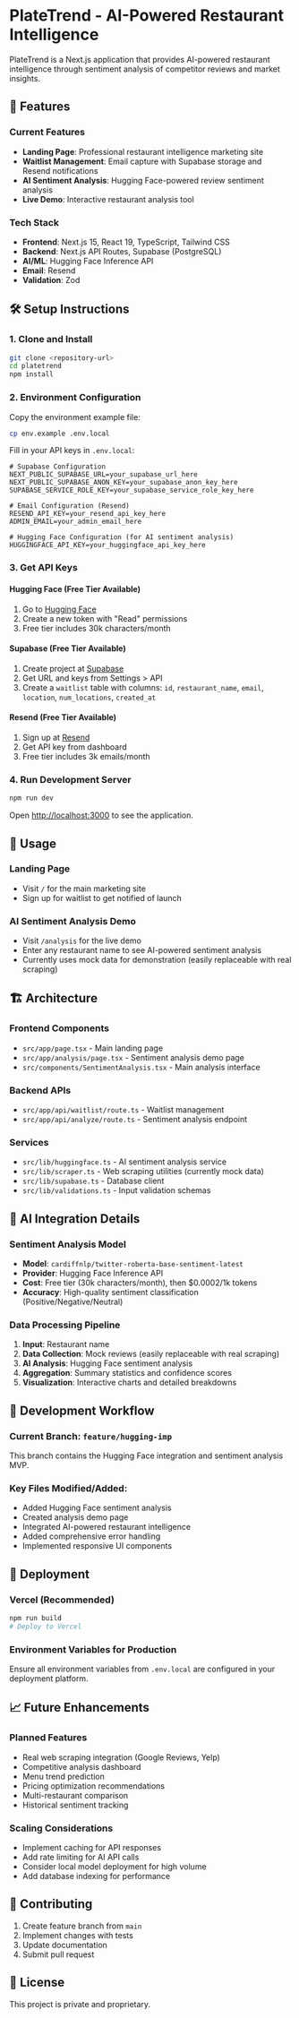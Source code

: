 # PlateTrend - AI-Powered Restaurant Intelligence

PlateTrend is a Next.js application that provides AI-powered restaurant intelligence through sentiment analysis of competitor reviews and market insights.

## 🚀 Features

### Current Features
- **Landing Page**: Professional restaurant intelligence marketing site
- **Waitlist Management**: Email capture with Supabase storage and Resend notifications
- **AI Sentiment Analysis**: Hugging Face-powered review sentiment analysis
- **Live Demo**: Interactive restaurant analysis tool

### Tech Stack
- **Frontend**: Next.js 15, React 19, TypeScript, Tailwind CSS
- **Backend**: Next.js API Routes, Supabase (PostgreSQL)
- **AI/ML**: Hugging Face Inference API
- **Email**: Resend
- **Validation**: Zod

## 🛠 Setup Instructions

### 1. Clone and Install
```bash
git clone <repository-url>
cd platetrend
npm install
```

### 2. Environment Configuration
Copy the environment example file:
```bash
cp env.example .env.local
```

Fill in your API keys in `.env.local`:
```env
# Supabase Configuration
NEXT_PUBLIC_SUPABASE_URL=your_supabase_url_here
NEXT_PUBLIC_SUPABASE_ANON_KEY=your_supabase_anon_key_here
SUPABASE_SERVICE_ROLE_KEY=your_supabase_service_role_key_here

# Email Configuration (Resend)
RESEND_API_KEY=your_resend_api_key_here
ADMIN_EMAIL=your_admin_email_here

# Hugging Face Configuration (for AI sentiment analysis)
HUGGINGFACE_API_KEY=your_huggingface_api_key_here
```

### 3. Get API Keys

#### Hugging Face (Free Tier Available)
1. Go to [Hugging Face](https://huggingface.co/settings/tokens)
2. Create a new token with "Read" permissions
3. Free tier includes 30k characters/month

#### Supabase (Free Tier Available)
1. Create project at [Supabase](https://supabase.com)
2. Get URL and keys from Settings > API
3. Create a `waitlist` table with columns: `id`, `restaurant_name`, `email`, `location`, `num_locations`, `created_at`

#### Resend (Free Tier Available)
1. Sign up at [Resend](https://resend.com)
2. Get API key from dashboard
3. Free tier includes 3k emails/month

### 4. Run Development Server
```bash
npm run dev
```

Open [http://localhost:3000](http://localhost:3000) to see the application.

## 📱 Usage

### Landing Page
- Visit `/` for the main marketing site
- Sign up for waitlist to get notified of launch

### AI Sentiment Analysis Demo
- Visit `/analysis` for the live demo
- Enter any restaurant name to see AI-powered sentiment analysis
- Currently uses mock data for demonstration (easily replaceable with real scraping)

## 🏗 Architecture

### Frontend Components
- `src/app/page.tsx` - Main landing page
- `src/app/analysis/page.tsx` - Sentiment analysis demo page
- `src/components/SentimentAnalysis.tsx` - Main analysis interface

### Backend APIs
- `src/app/api/waitlist/route.ts` - Waitlist management
- `src/app/api/analyze/route.ts` - Sentiment analysis endpoint

### Services
- `src/lib/huggingface.ts` - AI sentiment analysis service
- `src/lib/scraper.ts` - Web scraping utilities (currently mock data)
- `src/lib/supabase.ts` - Database client
- `src/lib/validations.ts` - Input validation schemas

## 🤖 AI Integration Details

### Sentiment Analysis Model
- **Model**: `cardiffnlp/twitter-roberta-base-sentiment-latest`
- **Provider**: Hugging Face Inference API
- **Cost**: Free tier (30k characters/month), then $0.0002/1k tokens
- **Accuracy**: High-quality sentiment classification (Positive/Negative/Neutral)

### Data Processing Pipeline
1. **Input**: Restaurant name
2. **Data Collection**: Mock reviews (easily replaceable with real scraping)
3. **AI Analysis**: Hugging Face sentiment analysis
4. **Aggregation**: Summary statistics and confidence scores
5. **Visualization**: Interactive charts and detailed breakdowns

## 🔄 Development Workflow

### Current Branch: `feature/hugging-imp`
This branch contains the Hugging Face integration and sentiment analysis MVP.

### Key Files Modified/Added:
- Added Hugging Face sentiment analysis
- Created analysis demo page
- Integrated AI-powered restaurant intelligence
- Added comprehensive error handling
- Implemented responsive UI components

## 🚀 Deployment

### Vercel (Recommended)
```bash
npm run build
# Deploy to Vercel
```

### Environment Variables for Production
Ensure all environment variables from `.env.local` are configured in your deployment platform.

## 📈 Future Enhancements

### Planned Features
- Real web scraping integration (Google Reviews, Yelp)
- Competitive analysis dashboard
- Menu trend prediction
- Pricing optimization recommendations
- Multi-restaurant comparison
- Historical sentiment tracking

### Scaling Considerations
- Implement caching for API responses
- Add rate limiting for AI API calls
- Consider local model deployment for high volume
- Add database indexing for performance

## 🤝 Contributing

1. Create feature branch from `main`
2. Implement changes with tests
3. Update documentation
4. Submit pull request

## 📄 License

This project is private and proprietary.
